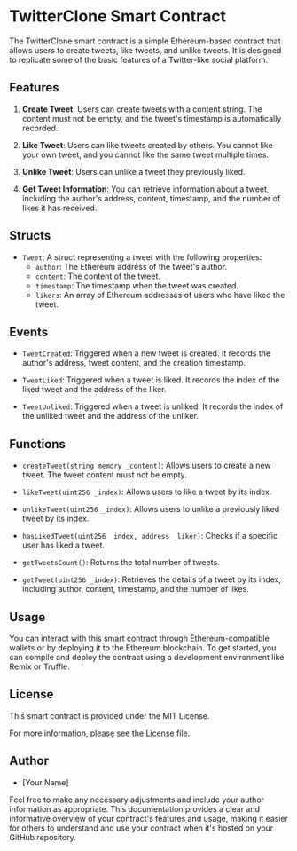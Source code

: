 # TwitterClone Smart Contract

The TwitterClone smart contract is a simple Ethereum-based contract that allows users to create tweets, like tweets, and unlike tweets. It is designed to replicate some of the basic features of a Twitter-like social platform.

## Features

1. **Create Tweet**: Users can create tweets with a content string. The content must not be empty, and the tweet's timestamp is automatically recorded.

2. **Like Tweet**: Users can like tweets created by others. You cannot like your own tweet, and you cannot like the same tweet multiple times.

3. **Unlike Tweet**: Users can unlike a tweet they previously liked.

4. **Get Tweet Information**: You can retrieve information about a tweet, including the author's address, content, timestamp, and the number of likes it has received.

## Structs

- `Tweet`: A struct representing a tweet with the following properties:
  - `author`: The Ethereum address of the tweet's author.
  - `content`: The content of the tweet.
  - `timestamp`: The timestamp when the tweet was created.
  - `likers`: An array of Ethereum addresses of users who have liked the tweet.

## Events

- `TweetCreated`: Triggered when a new tweet is created. It records the author's address, tweet content, and the creation timestamp.

- `TweetLiked`: Triggered when a tweet is liked. It records the index of the liked tweet and the address of the liker.

- `TweetUnliked`: Triggered when a tweet is unliked. It records the index of the unliked tweet and the address of the unliker.

## Functions

- `createTweet(string memory _content)`: Allows users to create a new tweet. The tweet content must not be empty.

- `likeTweet(uint256 _index)`: Allows users to like a tweet by its index.

- `unlikeTweet(uint256 _index)`: Allows users to unlike a previously liked tweet by its index.

- `hasLikedTweet(uint256 _index, address _liker)`: Checks if a specific user has liked a tweet.

- `getTweetsCount()`: Returns the total number of tweets.

- `getTweet(uint256 _index)`: Retrieves the details of a tweet by its index, including author, content, timestamp, and the number of likes.

## Usage

You can interact with this smart contract through Ethereum-compatible wallets or by deploying it to the Ethereum blockchain. To get started, you can compile and deploy the contract using a development environment like Remix or Truffle.

## License

This smart contract is provided under the MIT License.

For more information, please see the [License](LICENSE.md) file.

## Author

- [Your Name]

Feel free to make any necessary adjustments and include your author information as appropriate. This documentation provides a clear and informative overview of your contract's features and usage, making it easier for others to understand and use your contract when it's hosted on your GitHub repository.
